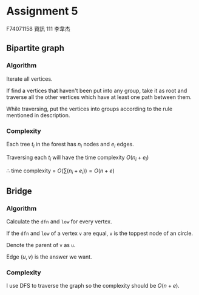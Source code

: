 # Assignment 5

F74071158
資訊 111
李韋杰

## Bipartite graph

### Algorithm

Iterate all vertices.

If find a vertices that haven't been put into any group, take it as root and traverse all the other vertices which have at least one path between them.

While traversing, put the vertices into groups according to the rule mentioned in description.

### Complexity

Each tree $t_i$ in the forest has $n_i$ nodes and $e_i$ edges.

Traversing each $t_i$ will have the time complexity $O(n_i + e_i)$

$\therefore$ time complexity = $O \left( \sum(n_i + e_i) \right) = O(n + e)$

## Bridge

### Algorithm

Calculate the `dfn` and `low` for every vertex.

If the `dfn` and `low` of a vertex `v` are equal, `v` is the toppest node of an circle.

Denote the parent of `v` as `u`.

Edge $(u, v)$ is the answer we want.

### Complexity

I use DFS to traverse the graph so the complexity should be $O(n + e)$.
